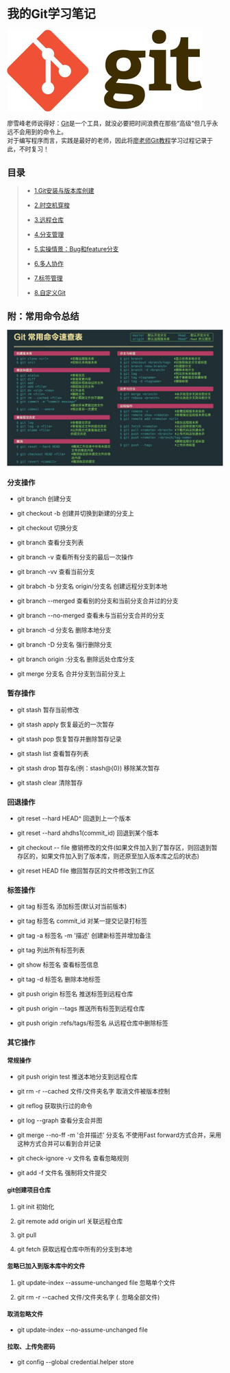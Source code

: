 # 我的Git学习笔记
![](./res/img/git_icon.jpeg)

廖雪峰老师说得好：[Git](https://git-scm.com/)是一个工具，就没必要把时间浪费在那些“高级”但几乎永远不会用到的命令上。  
对于编写程序而言，实践是最好的老师，因此将[廖老师Git教程](https://www.liaoxuefeng.com/wiki/0013739516305929606dd18361248578c67b8067c8c017b000)学习过程记录于此，不时复习！

## 目录
> + [1.Git安装与版本库创建](./res/post/1.Set_up_Git_and_Creat_repository.md)
> 
> + [2.时空机穿梭](./res/post/2.Time_Machine.md)
> 
> + [3.远程仓库](./res/post/3.Remote_repository.md)
> 
> + [4.分支管理](./res/post/4.Branch_management.md)
> 
> + [5.实操情景：Bug和feature分支](./res/post/5.Bug_feature_Branch.md)
> 
> + [6.多人协作](./res/post/6.Cooperation.md)
> 
> + [7.标签管理](./res/post/7.tag_management.md)
> 
> + [8.自定义Git](./res/post/8.design_git.md)

## 附：常用命令总结
![](./res/img/Git_Command_table.jpg)
### 分支操作
+ git branch 创建分支

+ git checkout -b 创建并切换到新建的分支上

+ git checkout 切换分支

+ git branch 查看分支列表

+ git branch -v 查看所有分支的最后一次操作

+ git branch -vv 查看当前分支

+ git brabch -b 分支名 origin/分支名 创建远程分支到本地

+ git branch --merged 查看别的分支和当前分支合并过的分支

+ git branch --no-merged 查看未与当前分支合并的分支

+ git branch -d 分支名 删除本地分支

+ git branch -D 分支名 强行删除分支

+ git branch origin :分支名 删除远处仓库分支

+ git merge 分支名 合并分支到当前分支上

### 暂存操作
+ git stash 暂存当前修改

+ git stash apply 恢复最近的一次暂存

+ git stash pop 恢复暂存并删除暂存记录

+ git stash list 查看暂存列表

+ git stash drop 暂存名(例：stash@{0}) 移除某次暂存

+ git stash clear 清除暂存

### 回退操作
+ git reset --hard HEAD^ 回退到上一个版本

+ git reset --hard ahdhs1(commit_id) 回退到某个版本

+ git checkout -- file
  撤销修改的文件(如果文件加入到了暂存区，则回退到暂存区的，如果文件加入到了版本库，则还原至加入版本库之后的状态)

+ git reset HEAD file 撤回暂存区的文件修改到工作区

### 标签操作
+ git tag 标签名 添加标签(默认对当前版本)

+ git tag 标签名 commit_id 对某一提交记录打标签

+ git tag -a 标签名 -m '描述' 创建新标签并增加备注

+ git tag 列出所有标签列表

+ git show 标签名 查看标签信息

+ git tag -d 标签名 删除本地标签

+ git push origin 标签名 推送标签到远程仓库

+ git push origin --tags 推送所有标签到远程仓库

+ git push origin :refs/tags/标签名 从远程仓库中删除标签

### 其它操作
#### 常规操作
+ git push origin test 推送本地分支到远程仓库

+ git rm -r --cached 文件/文件夹名字 取消文件被版本控制

+ git reflog 获取执行过的命令

+ git log --graph 查看分支合并图

+ git merge --no-ff -m '合并描述' 分支名 不使用Fast forward方式合并，采用这种方式合并可以看到合并记录

+ git check-ignore -v 文件名 查看忽略规则

+ git add -f 文件名 强制将文件提交

#### git创建项目仓库
1. git init 初始化

2. git remote add origin url 关联远程仓库
3. git pull
4. git fetch 获取远程仓库中所有的分支到本地

#### 忽略已加入到版本库中的文件
1. git update-index --assume-unchanged file 忽略单个文件

2. git rm -r --cached 文件/文件夹名字 (. 忽略全部文件)

#### 取消忽略文件
+ git update-index --no-assume-unchanged file

#### 拉取、上传免密码
+ git config --global credential.helper store